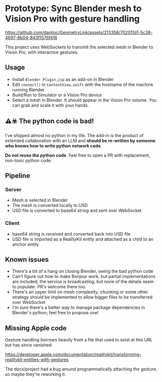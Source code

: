 # Prototype: Sync Blender mesh to Vision Pro with gesture handling



https://github.com/daniloc/GeometryLink/assets/213358/702011d1-5c38-4697-8b04-843f1576f416



This project uses WebSockets to transmit the selected mesh in Blender to Vision Pro, with interactive gestures.

## Usage

- Install `Blender Plugin.zip` as an add-on in Blender
- Edit `connect()` in `ContentView.swift` with the hostname of the machine running Blender
- Build/Run to Simulator or a Vision Pro device
- Select a mesh in Blender. It should appear in the Vision Pro volume. You can grab and scale it with your hands.

## ⚠️☣️ The python code is bad!

I've shipped almost no python in my life. The add-in is the product of extended collaboration with an LLM and **should be re-written by someone who knows how to write python network code**.

**Do not reuse the python code**. Feel free to open a PR with replacement, non-toxic python code.

## Pipeline

### Server
- Mesh is selected in Blender
- The mesh is converted locally to USD
- USD file is converted to base64 string and sent over WebSocket

### Client
- base64 string is received and converted back into USD file
- USD file is imported as a RealityKit entity and attached as a child to an anchor entity

## Known issues

- There's a bit of a hang on closing Blender, owing the bad python code
- Can't figure out how to make Bonjour work, but partial implementations are included; the service is broadcasting, but none of the details seem to populate. PR's welcome there too.
- There's an upper limit on mesh complexity; chunking or some other strategy should be implemented to allow bigger files to be transferred over WebSocket
- I'm sure there's a better way to manage package dependencies in Blender's python; feel free to propose one!

## Missing Apple code

Gesture handling borrows heavily from a file that used to exist at this URL but has since vanished:

https://developer.apple.com/documentation/realitykit/transforming-realitykit-entities-with-gestures

The docs/project had a bug around programmatically attaching the gesture, so maybe they're reworking it.
